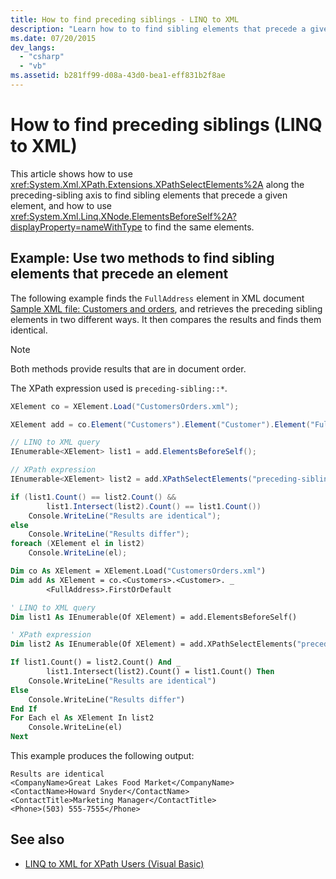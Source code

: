 ```yaml
---
title: How to find preceding siblings - LINQ to XML
description: "Learn how to to find sibling elements that precede a given element. Two methods are shown: one uses XPathSelectElements along the preceding-sibling axis, the other uses XNode.ElementsBeforeSelf."
ms.date: 07/20/2015
dev_langs:
  - "csharp"
  - "vb"
ms.assetid: b281ff99-d08a-43d0-bea1-eff831b2f8ae
---
```


# How to find preceding siblings (LINQ to XML)

This article shows how to use <xref:System.Xml.XPath.Extensions.XPathSelectElements%2A> along the preceding-sibling axis to find sibling elements that precede a given element, and how to use <xref:System.Xml.Linq.XNode.ElementsBeforeSelf%2A?displayProperty=nameWithType> to find the same elements.

## Example: Use two methods to find sibling elements that precede an element

The following example finds the `FullAddress` element in XML document [Sample XML file: Customers and orders](sample-xml-file-customers-orders), and retrieves the preceding sibling elements in two different ways. It then compares the results and finds them identical.

> [!NOTE]
> Both methods provide results that are in document order.

The XPath expression used is `preceding-sibling::*`.

```csharp
XElement co = XElement.Load("CustomersOrders.xml");

XElement add = co.Element("Customers").Element("Customer").Element("FullAddress");

// LINQ to XML query
IEnumerable<XElement> list1 = add.ElementsBeforeSelf();

// XPath expression
IEnumerable<XElement> list2 = add.XPathSelectElements("preceding-sibling::*");

if (list1.Count() == list2.Count() &&
        list1.Intersect(list2).Count() == list1.Count())
    Console.WriteLine("Results are identical");
else
    Console.WriteLine("Results differ");
foreach (XElement el in list2)
    Console.WriteLine(el);
```

```vb
Dim co As XElement = XElement.Load("CustomersOrders.xml")
Dim add As XElement = co.<Customers>.<Customer>. _
        <FullAddress>.FirstOrDefault

' LINQ to XML query
Dim list1 As IEnumerable(Of XElement) = add.ElementsBeforeSelf()

' XPath expression
Dim list2 As IEnumerable(Of XElement) = add.XPathSelectElements("preceding-sibling::*")

If list1.Count() = list2.Count() And _
        list1.Intersect(list2).Count() = list1.Count() Then
    Console.WriteLine("Results are identical")
Else
    Console.WriteLine("Results differ")
End If
For Each el As XElement In list2
    Console.WriteLine(el)
Next
```

This example produces the following output:

```output
Results are identical
<CompanyName>Great Lakes Food Market</CompanyName>
<ContactName>Howard Snyder</ContactName>
<ContactTitle>Marketing Manager</ContactTitle>
<Phone>(503) 555-7555</Phone>
```

## See also

- [LINQ to XML for XPath Users (Visual Basic)](../../visual-basic/programming-guide/concepts/linq/linq-to-xml-for-xpath-users.md)
